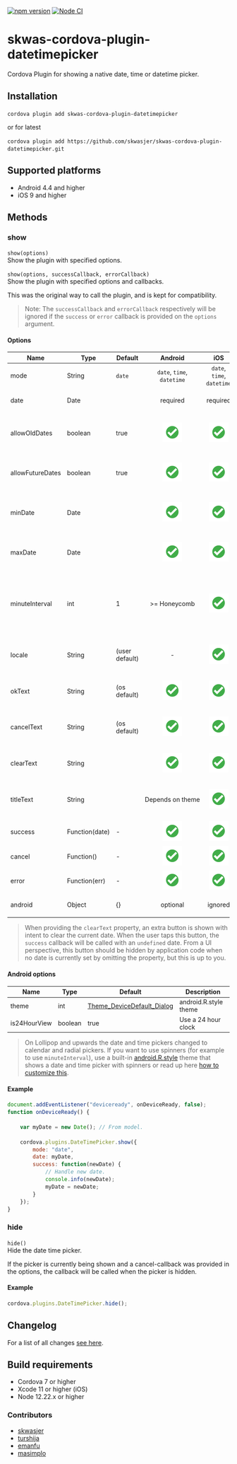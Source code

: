 [![npm version](https://badge.fury.io/js/skwas-cordova-plugin-datetimepicker.svg)](https://badge.fury.io/js/skwas-cordova-plugin-datetimepicker)
[![Node CI](https://github.com/skwasjer/skwas-cordova-plugin-datetimepicker/actions/workflows/ci.yml/badge.svg)](https://github.com/skwasjer/skwas-cordova-plugin-datetimepicker/actions/workflows/ci.yml)

# skwas-cordova-plugin-datetimepicker

Cordova Plugin for showing a native date, time or datetime picker.

## Installation

`cordova plugin add skwas-cordova-plugin-datetimepicker`

or for latest

`cordova plugin add https://github.com/skwasjer/skwas-cordova-plugin-datetimepicker.git`

## Supported platforms

- Android 4.4 and higher
- iOS 9 and higher

## Methods

### show

`show(options)`  
Show the plugin with specified options.

`show(options, successCallback, errorCallback)`  
Show the plugin with specified options and callbacks.

This was the original way to call the plugin, and is kept for compatibility.
> Note: The `successCallback` and `errorCallback` respectively will be ignored if the `success` or `error` callback is provided on the `options` argument.

#### Options

| Name                | Type                | Default        | Android                    | iOS                        | |
|---------------------|---------------------|----------------|:--------------------------:|:--------------------------:|--------------------------|
| mode                | String              | `date`         | `date`, `time`, `datetime` | `date`, `time`, `datetime` | The display mode |
| date                | Date                |                | required                   | required                   | The initial date to display |
| allowOldDates       | boolean             | true           | ![Supported][supported]    | ![Supported][supported]    | Allow older dates to be selected |
| allowFutureDates    | boolean             | true           | ![Supported][supported]    | ![Supported][supported]    | Allow future dates to be selected |
| minDate             | Date                |                | ![Supported][supported]    | ![Supported][supported]    | Set the minimum date that can be selected |
| maxDate             | Date                |                | ![Supported][supported]    | ![Supported][supported]    | Set the maximum date that can be selected |
| minuteInterval      | int                 | 1              | >= Honeycomb               | ![Supported][supported]    | For minute spinner the number of minutes per step |
| locale              | String              | (user default) | -                          | ![Supported][supported]    | The locale to use for text and date/time |
| okText              | String              | (os default)   | ![Supported][supported]    | ![Supported][supported]    | The text to use for the ok button |
| cancelText          | String              | (os default)   | ![Supported][supported]    | ![Supported][supported]    | The text to use for the cancel button |
| clearText           | String              |                | ![Supported][supported]    | ![Supported][supported]    | The text to use for the clear button |
| titleText           | String              |                | Depends&#160;on&#160;theme | ![Supported][supported]    | The text to use for the dialog title |
| success             | Function(date)      | -              | ![Supported][supported]    | ![Supported][supported]    | The success callback |
| cancel              | Function()          | -              | ![Supported][supported]    | ![Supported][supported]    | The cancel callback |
| error               | Function(err)       | -              | ![Supported][supported]    | ![Supported][supported]    | The error callback |
| android             | Object              | {}             | optional                   | ignored                    | Android specific options |

> When providing the `clearText` property, an extra button is shown with intent to clear the current date. When the user taps this button, the `success` callback will be called with an `undefined` date. From a UI perspective, this button should be hidden by application code when no date is currently set by omitting the property, but this is up to you.

#### Android options

| Name                | Type                | Default     | Description               |
|---------------------|---------------------|-------------|---------------------------|
| theme               | int                 | [Theme_DeviceDefault_Dialog](https://developer.android.com/reference/android/R.style.html#Theme_DeviceDefault_Dialog)| android.R.style theme |
| is24HourView        | boolean             | true        | Use a 24 hour clock |

> On Lollipop and upwards the date and time pickers changed to calendar and radial pickers. If you want to use spinners (for example to use `minuteInterval`), use a built-in [android.R.style](https://developer.android.com/reference/android/R.style.html) theme that shows a date and time picker with spinners or read up here [how to customize this](./docs/Android_custom_theme_and_styling.md).

#### Example

```js
document.addEventListener("deviceready", onDeviceReady, false);
function onDeviceReady() {

    var myDate = new Date(); // From model.

    cordova.plugins.DateTimePicker.show({
        mode: "date",
        date: myDate,
        success: function(newDate) {
            // Handle new date.
            console.info(newDate);
            myDate = newDate;
        }
    });
}
```

### hide

`hide()`  
Hide the date time picker.

If the picker is currently being shown and a cancel-callback was provided in the options, the callback will be called when the picker is hidden.

#### Example

```js
cordova.plugins.DateTimePicker.hide();
```

## Changelog

For a list of all changes  [see here](./CHANGELOG.md).

## Build requirements

- Cordova 7 or higher
- Xcode 11 or higher (iOS)
- Node 12.22.x or higher

### Contributors

- [skwasjer](https://github.com/skwasjer)
- [turshija](https://github.com/turshija)
- [emanfu](https://github.com/emanfu)
- [masimplo](https://github.com/masimplo)


[supported]: ./docs/res/check.svg "Supported"
[not-supported]: ./doc/res/close.svg "Not supported"
